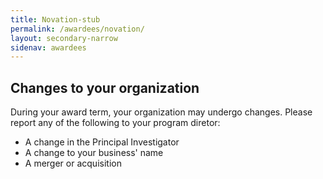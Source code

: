 ```yaml
---
title: Novation-stub
permalink: /awardees/novation/
layout: secondary-narrow
sidenav: awardees
---
```


## Changes to your organization

During your award term, your organization may undergo changes. Please report any of the following to your program diretor:

- A change in the Principal Investigator
- A change to your business' name
- A merger or acquisition
